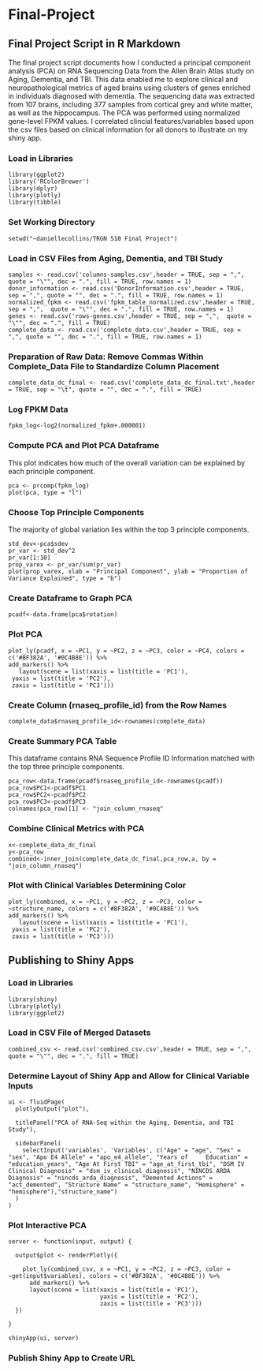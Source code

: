 # Final-Project

## Final Project Script in R Markdown
The final project script documents how I conducted a principal component analysis (PCA) on RNA Sequencing Data from the Allen Brain Atlas study on Aging, Dementia, and TBI. This data enabled me to explore clinical and neuropathological metrics of aged brains using clusters of genes enriched in individuals diagnosed with dementia. The sequencing data was extracted from 107 brains, including 377 samples from cortical grey and white matter, as well as the hippocampus.  The PCA was performed using normalized gene-level FPKM values. I correlated clincial features/variables based upon the csv files based on clinical information for all donors to illustrate on my shiny app.

### Load in Libraries 
```
library(ggplot2)  
library('RColorBrewer')  
library(dplyr)    
library(plotly)   
library(tibble)  
```

### Set Working Directory 
```
setwd("~daniellecollins/TRGN 510 Final Project")
```

### Load in CSV Files from Aging, Dementia, and TBI Study
```
samples <- read.csv('columns-samples.csv',header = TRUE, sep = ",",  quote = "\"", dec = ".", fill = TRUE, row.names = 1)   
donor_information <- read.csv('DonorInformation.csv',header = TRUE, sep = ",", quote = "", dec = ".", fill = TRUE, row.names = 1)  
normalized_fpkm <- read.csv('fpkm_table_normalized.csv',header = TRUE, sep = ",",  quote = "\"", dec = ".", fill = TRUE, row.names = 1)  
genes <- read.csv('rows-genes.csv',header = TRUE, sep = ",",  quote = "\"", dec = ".", fill = TRUE)  
complete_data <- read.csv('complete_data.csv',header = TRUE, sep = ",", quote = "", dec = ".", fill = TRUE, row.names = 1)  
```

### Preparation of Raw Data: Remove Commas Within Complete_Data File to Standardize Column Placement 
```
complete_data_dc_final <- read.csv('complete_data_dc_final.txt',header = TRUE, sep = "\t", quote = "", dec = ".", fill = TRUE)
```

### Log FPKM Data
```
fpkm_log<-log2(normalized_fpkm+.000001)
```

### Compute PCA and Plot PCA Dataframe 
This plot indicates how much of the overall variation can be explained by each principle component. 
```
pca <- prcomp(fpkm_log)  
plot(pca, type = "l")
```

### Choose Top Principle Components 
The majority of global variation lies within the top 3 principle components.  
```
std_dev<-pca$sdev  
pr_var <- std_dev^2  
pr_var[1:10]  
prop_varex <- pr_var/sum(pr_var)  
plot(prop_varex, xlab = "Principal Component", ylab = "Proportion of Variance Explained", type = "b")  
```

### Create Dataframe to Graph PCA
```
pcadf<-data.frame(pca$rotation)
```

### Plot PCA
```
plot_ly(pcadf, x = ~PC1, y = ~PC2, z = ~PC3, color = ~PC4, colors = c('#BF382A', '#0C4B8E')) %>% 
add_markers() %>% 
   layout(scene = list(xaxis = list(title = 'PC1'),
 yaxis = list(title = 'PC2'),
 zaxis = list(title = 'PC3')))
```

### Create Column (rnaseq_profile_id) from the Row Names
```
complete_data$rnaseq_profile_id<-rownames(complete_data)
```

### Create Summary PCA Table 
This dataframe contains RNA Sequence Profile ID Information matched with the top three principle components. 
```
pca_row<-data.frame(pcadf$rnaseq_profile_id<-rownames(pcadf))  
pca_row$PC1<-pcadf$PC1  
pca_row$PC2<-pcadf$PC2  
pca_row$PC3<-pcadf$PC3  
colnames(pca_row)[1] <- "join_column_rnaseq"
```

### Combine Clinical Metrics with PCA
```
x<-complete_data_dc_final  
y<-pca_row  
combined<-inner_join(complete_data_dc_final,pca_row,a, by = "join_column_rnaseq")
```

### Plot with Clinical Variables Determining Color 
```
plot_ly(combined, x = ~PC1, y = ~PC2, z = ~PC3, color = ~structure_name, colors = c('#BF382A', '#0C4B8E')) %>% 
add_markers() %>% 
   layout(scene = list(xaxis = list(title = 'PC1'),
 yaxis = list(title = 'PC2'),
 zaxis = list(title = 'PC3')))
```

## Publishing to Shiny Apps
 
### Load in Libraries 
```
library(shiny)  
library(plotly)  
library(ggplot2)  
```

### Load in CSV File of Merged Datasets 
```
combined_csv <- read.csv('combined_csv.csv',header = TRUE, sep = ",",  quote = "\"", dec = ".", fill = TRUE)
```

### Determine Layout of Shiny App and Allow for Clinical Variable Inputs 
```
ui <- fluidPage(
  plotlyOutput("plot"),
  
  titlePanel("PCA of RNA-Seq within the Aging, Dementia, and TBI Study"),
  
  sidebarPanel(
    selectInput('variables', 'Variables', c("Age" = "age", "Sex" = "sex", "Apo E4 Allele" = "apo_e4_allele", "Years of     Education" = "education_years", "Age At First TBI" = "age_at_first_tbi", "DSM IV Clinical Diagnosis" = "dsm_iv_clinical_diagnosis", "NINCDS ARDA Diagnosis" = "nincds_arda_diagnosis", "Demented Actions" = "act_demented", "Structure Name" = "structure_name", "Hemisphere" = "hemisphere"),"structure_name")
  )
)
```

### Plot Interactive PCA
```
server <- function(input, output) {
  
  output$plot <- renderPlotly({
    
    plot_ly(combined_csv, x = ~PC1, y = ~PC2, z = ~PC3, color = ~get(input$variables), colors = c('#BF382A', '#0C4B8E')) %>% 
      add_markers() %>% 
      layout(scene = list(xaxis = list(title = 'PC1'),
                          yaxis = list(title = 'PC2'),
                          zaxis = list(title = 'PC3')))
  })
  
}

shinyApp(ui, server)
``` 

### Publish Shiny App to Create URL
